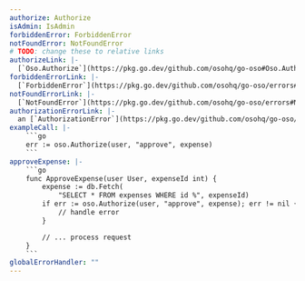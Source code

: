 ```yaml
---
authorize: Authorize
isAdmin: IsAdmin
forbiddenError: ForbiddenError
notFoundError: NotFoundError
# TODO: change these to relative links
authorizeLink: |-
  [`Oso.Authorize`](https://pkg.go.dev/github.com/osohq/go-oso#Oso.Authorize)
forbiddenErrorLink: |-
  [`ForbiddenError`](https://pkg.go.dev/github.com/osohq/go-oso/errors#ForbiddenError)
notFoundErrorLink: |-
  [`NotFoundError`](https://pkg.go.dev/github.com/osohq/go-oso/errors#NotFoundError)
authorizationErrorLink: |-
  an [`AuthorizationError`](https://pkg.go.dev/github.com/osohq/go-oso/errors)
exampleCall: |-
    ```go
    err := oso.Authorize(user, "approve", expense)
    ```
approveExpense: |-
    ```go
    func ApproveExpense(user User, expenseId int) {
        expense := db.Fetch(
            "SELECT * FROM expenses WHERE id %", expenseId)
        if err := oso.Authorize(user, "approve", expense); err != nil {
            // handle error
        }

        // ... process request
    }
    ```
globalErrorHandler: ""
---
```

